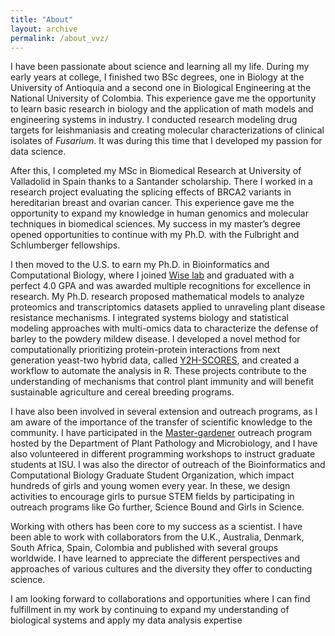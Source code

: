 ```yaml
---
title: "About"
layout: archive
permalink: /about_vvz/
---
```


I have been passionate about science and learning all my life. During my early years at college, I finished two BSc degrees, one in Biology at the University of Antioquia and a second one in Biological Engineering at the National University of Colombia. This experience gave me the opportunity to learn basic research in biology and the application of math models and engineering systems in industry. I conducted research modeling drug targets for leishmaniasis and creating molecular characterizations of clinical isolates of *Fusarium*. It was during this time that I developed my passion for data science. 

After this, I completed my MSc in Biomedical Research at University of Valladolid in Spain thanks to a Santander scholarship. There I worked in a research project evaluating the splicing effects of BRCA2 variants in hereditarian breast and ovarian cancer. This experience gave me the opportunity to expand my knowledge in human genomics and molecular techniques in biomedical sciences. My success in my master’s degree opened opportunities to continue with my Ph.D. with the Fulbright and Schlumberger fellowships.

I then moved to the U.S. to earn my Ph.D. in Bioinformatics and Computational Biology, where I joined [Wise lab](https://faculty.sites.iastate.edu/rpwise/) and graduated with a perfect 4.0 GPA and was awarded multiple recognitions for excellence in research. My Ph.D. research proposed mathematical models to analyze proteomics and transcriptomics datasets applied to unraveling plant disease resistance mechanisms. I integrated systems biology and statistical modeling approaches with multi-omics data to characterize the defense of barley to the powdery mildew disease. I developed a novel method for computationally prioritizing protein-protein interactions from next generation yeast-two hybrid data, called [Y2H-SCORES](https://github.com/vvelasqz/Y2H-SCORES), and created a workflow to automate the analysis in R. These projects contribute to the understanding of mechanisms that control plant immunity and will benefit sustainable agriculture and cereal breeding programs.

I have also been involved in several extension and outreach programs, as I am aware of the importance of the transfer of scientific knowledge to the community. I have participated in the [Master-gardener](https://www.extension.iastate.edu/mastergardener/) outreach program hosted by the Department of Plant Pathology and Microbiology, and I have also volunteered in different programming workshops to instruct graduate students at ISU. I was also the director of outreach of the Bioinformatics and Computational Biology Graduate Student Organization, which impact hundreds of girls and young women every year. In these, we design activities to encourage girls to pursue STEM fields by participating in outreach programs like Go further, Science Bound and Girls in Science. 

Working with others has been core to my success as a scientist. I have been able to work with collaborators from the U.K., Australia, Denmark, South Africa, Spain, Colombia and published with several groups worldwide. I have learned to appreciate the different perspectives and approaches of various cultures and the diversity they offer to conducting science.

I am looking forward to collaborations and opportunities where I can find fulfillment in my work by continuing to expand my understanding of biological systems and apply my data analysis expertise


